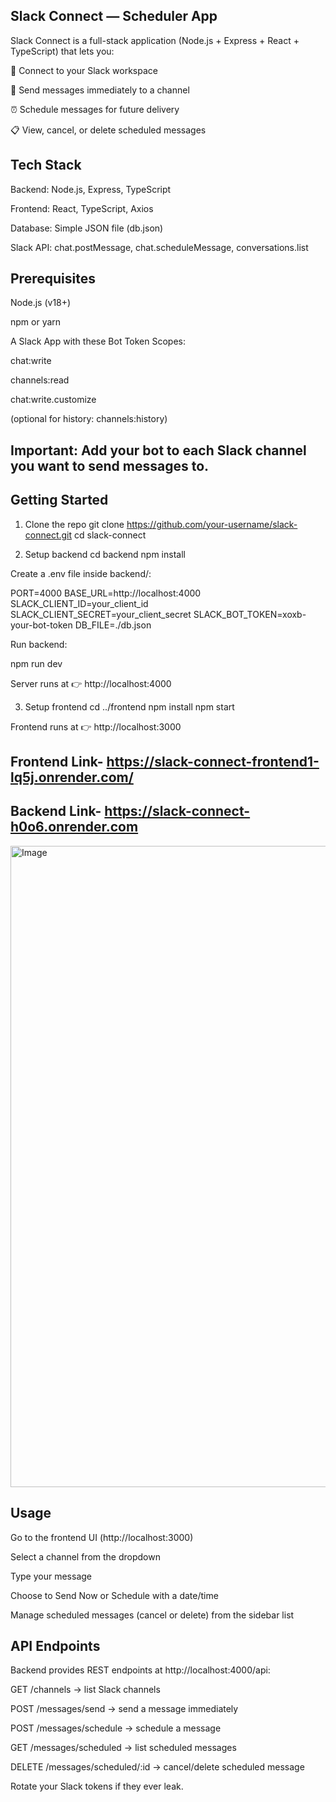 ## Slack Connect — Scheduler App

Slack Connect is a full-stack application (Node.js + Express + React + TypeScript) that lets you:

🔑 Connect to your Slack workspace

💬 Send messages immediately to a channel

⏰ Schedule messages for future delivery

📋 View, cancel, or delete scheduled messages

## Tech Stack

Backend: Node.js, Express, TypeScript

Frontend: React, TypeScript, Axios

Database: Simple JSON file (db.json)

Slack API: chat.postMessage, chat.scheduleMessage, conversations.list

## Prerequisites

Node.js
 (v18+)

npm or yarn

A Slack App
 with these Bot Token Scopes:

chat:write

channels:read

chat:write.customize

(optional for history: channels:history)

## Important: Add your bot to each Slack channel you want to send messages to.

## Getting Started
1. Clone the repo
git clone https://github.com/your-username/slack-connect.git
cd slack-connect

2. Setup backend
cd backend
npm install


Create a .env file inside backend/:

PORT=4000
BASE_URL=http://localhost:4000
SLACK_CLIENT_ID=your_client_id
SLACK_CLIENT_SECRET=your_client_secret
SLACK_BOT_TOKEN=xoxb-your-bot-token
DB_FILE=./db.json


Run backend:

npm run dev


Server runs at 👉 http://localhost:4000

3. Setup frontend
cd ../frontend
npm install
npm start


Frontend runs at 👉 http://localhost:3000


## Frontend Link- https://slack-connect-frontend1-lq5j.onrender.com/
## Backend Link- https://slack-connect-h0o6.onrender.com

<img width="1909" height="1026" alt="Image" src="https://github.com/user-attachments/assets/ac39f71b-58db-4de5-b7c2-c86cdacb3603" />


## Usage

Go to the frontend UI (http://localhost:3000)

Select a channel from the dropdown

Type your message

Choose to Send Now or Schedule with a date/time

Manage scheduled messages (cancel or delete) from the sidebar list

## API Endpoints

Backend provides REST endpoints at http://localhost:4000/api:

GET /channels → list Slack channels

POST /messages/send → send a message immediately

POST /messages/schedule → schedule a message

GET /messages/scheduled → list scheduled messages

DELETE /messages/scheduled/:id → cancel/delete scheduled message


Rotate your Slack tokens if they ever leak.
